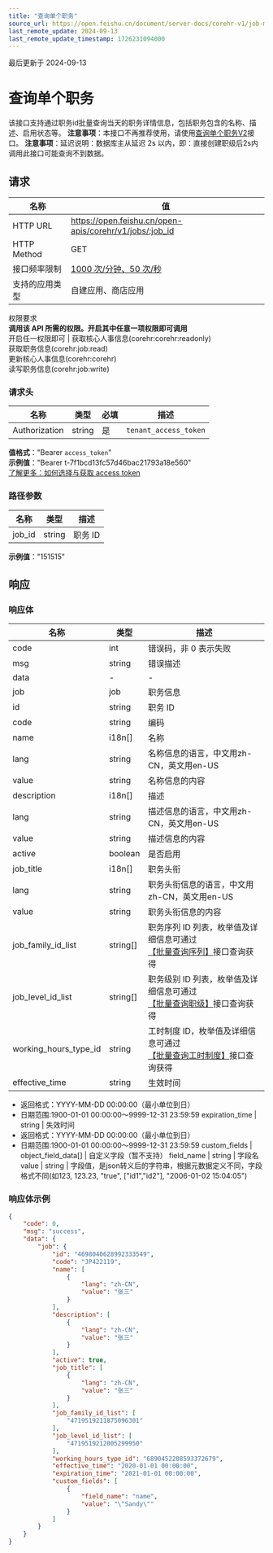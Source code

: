 ```yaml
---
title: "查询单个职务"
source_url: https://open.feishu.cn/document/server-docs/corehr-v1/job-management/job/get
last_remote_update: 2024-09-13
last_remote_update_timestamp: 1726231094000
---
```

最后更新于 2024-09-13

# 查询单个职务

该接口支持通过职务id批量查询当天的职务详情信息，包括职务包含的名称、描述、启用状态等。
**注意事项**：本接口不再推荐使用，请使用[查询单个职务V2](https://open.feishu.cn/document/uAjLw4CM/ukTMukTMukTM/corehr-v2/job/get)接口。
**注意事项**：延迟说明：数据库主从延迟 2s 以内，即：直接创建职级后2s内调用此接口可能查询不到数据。

## 请求
名称 | 值
---|---
HTTP URL | https://open.feishu.cn/open-apis/corehr/v1/jobs/:job_id
HTTP Method | GET
接口频率限制 | [1000 次/分钟、50 次/秒](https://open.feishu.cn/document/ukTMukTMukTM/uUzN04SN3QjL1cDN)
支持的应用类型 | 自建应用、商店应用
权限要求  
            **调用该 API 所需的权限。开启其中任意一项权限即可调用**  
            开启任一权限即可 | 获取核心人事信息(corehr:corehr:readonly)  
            获取职务信息(corehr:job:read)  
            更新核心人事信息(corehr:corehr)  
            读写职务信息(corehr:job:write)

### 请求头

名称 | 类型 | 必填 | 描述
--- | --- | --- | ---
Authorization | string | 是 | `tenant_access_token`  
**值格式**："Bearer `access_token`"  
**示例值**："Bearer t-7f1bcd13fc57d46bac21793a18e560"  
[了解更多：如何选择与获取 access token](https://open.feishu.cn/document/uAjLw4CM/ugTN1YjL4UTN24CO1UjN/trouble-shooting/how-to-choose-which-type-of-token-to-use)

### 路径参数

名称 | 类型 | 描述
--- | --- | ---
job_id | string | 职务 ID  
**示例值**："151515"

## 响应

### 响应体

名称 | 类型 | 描述
--- | --- | ---
code | int | 错误码，非 0 表示失败
msg | string | 错误描述
data | \- | \-
job | job | 职务信息
id | string | 职务 ID
code | string | 编码
name | i18n\[\] | 名称
lang | string | 名称信息的语言，中文用zh-CN，英文用en-US
value | string | 名称信息的内容
description | i18n\[\] | 描述
lang | string | 描述信息的语言，中文用zh-CN，英文用en-US
value | string | 描述信息的内容
active | boolean | 是否启用
job_title | i18n\[\] | 职务头衔
lang | string | 职务头衔信息的语言，中文用zh-CN，英文用en-US
value | string | 职务头衔信息的内容
job_family_id_list | string\[\] | 职务序列 ID 列表，枚举值及详细信息可通过[【批量查询序列】](https://open.feishu.cn/document/uAjLw4CM/ukTMukTMukTM/reference/corehr-v1/job_family/list)接口查询获得
job_level_id_list | string\[\] | 职务级别 ID 列表，枚举值及详细信息可通过[【批量查询职级】](https://open.feishu.cn/document/uAjLw4CM/ukTMukTMukTM/reference/corehr-v1/job_level/list)接口查询获得
working_hours_type_id | string | 工时制度 ID，枚举值及详细信息可通过[【批量查询工时制度】](https://open.feishu.cn/document/uAjLw4CM/ukTMukTMukTM/reference/corehr-v1/working_hours_type/list)接口查询获得
effective_time | string | 生效时间  
- 返回格式：YYYY-MM-DD 00:00:00（最小单位到日）  
- 日期范围:1900-01-01 00:00:00～9999-12-31 23:59:59
expiration_time | string | 失效时间  
- 返回格式：YYYY-MM-DD 00:00:00（最小单位到日）  
- 日期范围:1900-01-01 00:00:00～9999-12-31 23:59:59
custom_fields | object_field_data\[\] | 自定义字段（暂不支持）
field_name | string | 字段名
value | string | 字段值，是json转义后的字符串，根据元数据定义不同，字段格式不同(如123, 123.23, "true", [\"id1\",\"id2\"], "2006-01-02 15:04:05")

### 响应体示例
```json
{
    "code": 0,
    "msg": "success",
    "data": {
        "job": {
            "id": "4698040628992333549",
            "code": "JP422119",
            "name": [
                {
                    "lang": "zh-CN",
                    "value": "张三"
                }
            ],
            "description": [
                {
                    "lang": "zh-CN",
                    "value": "张三"
                }
            ],
            "active": true,
            "job_title": [
                {
                    "lang": "zh-CN",
                    "value": "张三"
                }
            ],
            "job_family_id_list": [
                "4719519211875096301"
            ],
            "job_level_id_list": [
                "4719519212005299950"
            ],
            "working_hours_type_id": "6890452208593372679",
            "effective_time": "2020-01-01 00:00:00",
            "expiration_time": "2021-01-01 00:00:00",
            "custom_fields": [
                {
                    "field_name": "name",
                    "value": "\"Sandy\""
                }
            ]
        }
    }
}
```
